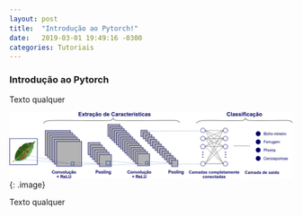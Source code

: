 ```yaml
---
layout: post
title:  "Introdução ao Pytorch!"
date:   2019-03-01 19:49:16 -0300
categories: Tutoriais
---
```


### Introdução ao Pytorch

Texto qualquer

![image-title-here](/assets/images/modelo-cnn.png){: .image}

Texto qualquer